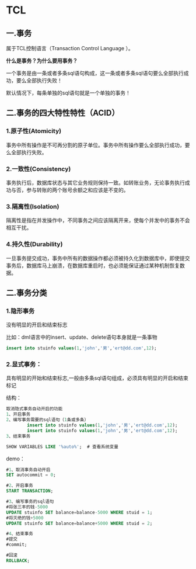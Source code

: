 # TCL

## 一.事务

属于TCL控制语言（Transaction Control Language ）。

**什么是事务？为什么要用事务？**

一个事务是由一条或者多条sql语句构成，这一条或者多条sql语句要么全部执行成功，要么全部执行失败！

默认情况下，每条单独的sql语句就是一个单独的事务！

## 二.事务的四大特性特性（ACID）

### 1.原子性(Atomicity)

 事务中所有操作是不可再分割的原子单位。事务中所有操作要么全部执行成功，要么全部执行失败。

### 2.一致性(Consistency)

事务执行后，数据库状态与其它业务规则保持一致。如转账业务，无论事务执行成功与否，参与转账的两个账号余额之和应该是不变的。

### 3.隔离性(Isolation)

隔离性是指在并发操作中，不同事务之间应该隔离开来，使每个并发中的事务不会相互干扰。

### 4.持久性(Durability)

一旦事务提交成功，事务中所有的数据操作都必须被持久化到数据库中，即使提交事务后，数据库马上崩溃，在数据库重启时，也必须能保证通过某种机制恢复数据。

## 二.事务分类

### 1.隐形事务

没有明显的开启和结束标志

比如：dml语言中的insert、update、delete语句本身就是一条事物

```sql
insert into stuinfo values(1,'john','男','ert@dd.com',12);
```

### 2.显式事务：

具有明显的开始和结束标志,一般由多条sql语句组成，必须具有明显的开启和结束标记

结构：

```sql
取消隐式事务自动开启的功能
1、开启事务
2、编写事务需要的sql语句（1条或多条）
		insert into stuinfo values(1,'john','男','ert@dd.com',12);
		insert into stuinfo values(1,'john','男','ert@dd.com',12);
3、结束事务
```

```sql
SHOW VARIABLES LIKE '%auto%';  # 查看系统变量
```

demo：

```sql
#1、取消事务自动开启
SET autocommit = 0;

#2、开启事务
START TRANSACTION;

#3、编写事务的sql语句
#将张三丰的钱-5000
UPDATE stuinfo SET balance=balance-5000 WHERE stuid = 1;
#将灭绝的钱+5000
UPDATE stuinfo SET balance=balance+5000 WHERE stuid = 2;

#4、结束事务
#提交
#commit;

#回滚
ROLLBACK;
```



 